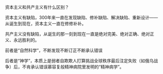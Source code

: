 资本主义和共产主义有什么区别？

资本主义有缺陷，300年来一直在发现缺陷、修补缺陷、解决缺陷、重新设计——从诞生到现在，资本主义一直在修修补补。

共产主义没有缺陷，从诞生的那一刻到现在一直是绝对完美、绝对正确、绝对正义、永远胜利的。

前者是“自然科学”，不断发现不断订正不断承认错误

后者是“神学”，本质上是弱者自欺欺人打算挑战全球秩序最后注定失败（如俄乌战争）后，不肯承认错误慕容复般精神病院里发明的“精神病学”。
